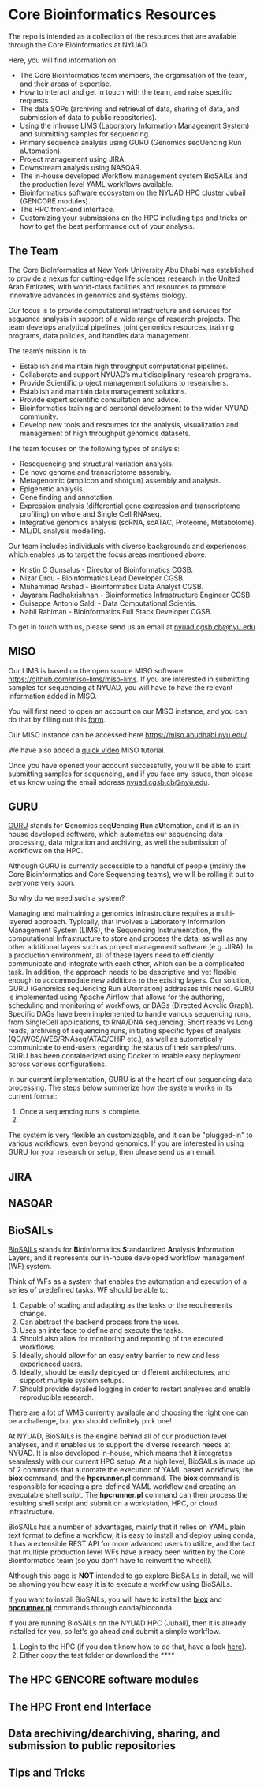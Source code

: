 # Core Bioinformatics Resources
The repo is intended as a collection of the resources that are available through the Core Bioinformatics at NYUAD.

Here, you will find information on:

- The Core Bioinformatics team members, the organisation of the team, and their areas of expertise.
- How to interact and get in touch with the team, and raise specific requests.
- The data SOPs (archiving and retrieval of data, sharing of data, and submission of data to public repositories).
- Using the inhouse LIMS (Laboratory Information Management System) and submitting samples for sequencing.
- Primary sequence analysis using GURU (Genomics seqUencing Run aUtomation).
- Project management using JIRA.
- Downstream analysis using NASQAR.
- The in-house developed Workflow management system BioSAILs and the production level YAML workflows available.
- Bioinformatics software ecosystem on the NYUAD HPC cluster Jubail (GENCORE modules).
- The HPC front-end interface.
- Customizing your submissions on the HPC including tips and tricks on how to get the best performance out of your analysis.



## The Team

The Core BioInformatics at New York University Abu Dhabi was established to provide a nexus for cutting-edge life sciences research in the United Arab Emirates, with world-class facilities and resources to promote innovative advances in genomics and systems biology.

Our focus is to provide computational infrastructure and services for sequence analysis in support of a wide range of research projects. The team develops analytical pipelines, joint genomics resources, training programs, data policies, and handles data management.

The team’s mission is to:
- Establish and maintain high throughput computational pipelines.
- Collaborate and support NYUAD’s multidisciplinary research programs.
- Provide Scientific project management solutions to researchers.
- Establish and maintain data management solutions.
- Provide expert scientific consultation and advice.
- Bioinformatics training and personal development to the wider NYUAD community.
- Develop new tools and resources for the analysis, visualization and management of high throughput genomics datasets.

The team focuses on the following types of analysis:
- Resequencing and structural variation analysis.
- De novo genome and transcriptome assembly.
- Metagenomic (amplicon and shotgun) assembly and analysis.
- Epigenetic analysis.
- Gene finding and annotation.
- Expression analysis (differential gene expression and transcriptome profiling) on whole and Single Cell RNAseq.
- Integrative genomics analysis (scRNA, scATAC, Proteome, Metabolome).
- ML/DL analysis modelling.

Our team includes individuals with diverse backgrounds and experiences, which enables us to target the focus areas mentioned above.

- Kristin C Gunsalus - Director of Bioinformatics CGSB.
- Nizar Drou - Bioinformatics Lead Developer CGSB.
- Muhammad Arshad - Bioinformatics Data Analyst CGSB.
- Jayaram Radhakrishnan - Bioinformatics Infrastructure Engineer CGSB.
- Guiseppe Antonio Saldi - Data Computational Scientis.
- Nabil Rahiman - Bioinformatics Full Stack Developer CGSB.

To get in touch with us, please send us an email at nyuad.cgsb.cb@nyu.edu


## MISO

Our LIMS is based on the open source MISO software https://github.com/miso-lims/miso-lims.
If you are interested in submitting samples for sequencing at NYUAD, you will have to have the relevant information added in MISO.

You will first need to open an account on our MISO instance, and you can do that by filling out this [form](https://docs.google.com/forms/d/e/1FAIpQLSfx3CxLrFb7FRh0hZlUfy2V-n85u1OTxSKngCoCzqyEs9psNQ/viewform).

Our MISO instance can be accessed here https://miso.abudhabi.nyu.edu/.

We have also added a [quick video](https://youtu.be/vE5mFv-zMpk) MISO tutorial.

Once you have opened your account successfully, you will be able to start submitting samples for sequencing, and if you face any issues, then please let us know using the email address nyuad.cgsb.cb@nyu.edu.


## GURU

[GURU](https://github.com/NYUAD-Core-Bioinformatics/guru) stands for **G**enomics seq**U**encing **R**un a**U**tomation, and it is an in-house developed software, which automates our sequencing data processing, data migration and archiving, as well the submission of workflows on the HPC.

Although GURU is currently accessible to a handful of people (mainly the Core Bioinformatics and Core Sequencing teams), we will be rolling it out to everyone very soon.

So why do we need such a system?

Managing and maintaining a genomics infrastructure requires a multi-layered approach. Typically, that involves a Laboratory Information Management System (LIMS), the 
Sequencing Instrumentation, the computational Infrastructure to store and process the data, as well as any other additional layers such as project management software (e.g. JIRA).
In a production environment, all of these layers need to efficiently communicate and integrate with each other, which can be a complicated task. In addition, the approach needs 
to be descriptive and yet flexible enough to accommodate new additions to the existing layers. Our solution, GURU (Genomics seqUencing Run aUtomation) addresses this need. GURU 
is implemented using Apache Airflow that allows for the authoring, scheduling and monitoring of workflows, or DAGs (Directed Acyclic Graph). Specific DAGs have been implemented 
to handle various sequencing runs, from SingleCell applications, to RNA/DNA sequencing, Short reads vs Long reads, archiving of sequencing runs, initiating specific types of 
analysis (QC/WGS/WES/RNAseq/ATAC/CHiP etc.), as well as automatically communicate to end-users regarding the status of their samples/runs.
GURU has been containerized using Docker to enable easy deployment across various configurations.

In our current implementation, GURU is at the heart of our sequencing data processing. The steps below summerize how the system works in its current format:

1. Once a sequencing runs is complete.
2. 

The system is very flexible an customizaqble, and it can be "plugged-in" to various workflows, even beyond genomics. If you are interested in using GURU for your research or setup, then please send us an email.


## JIRA



## NASQAR



## BioSAILs

[BioSAILs](https://www.biorxiv.org/content/10.1101/509455v1) stands for **B**ioinformatics **S**tandardized **A**nalysis **I**nformation **L**ayers, and it represents our in-house developed workflow management (WF) system.

Think of WFs as a system that enables the automation and execution of a series of predefined tasks.
WF should be able to:

1. Capable of scaling and adapting as the tasks or the requirements change.
2. Can abstract the backend process from the user.
3. Uses an interface to define and execute the tasks.
4. Should also allow for monitoring and reporting of the executed workflows.
5. Ideally, should allow for an easy entry barrier to new and less experienced users.
6. Ideally, should be easily deployed on different architectures, and support multiple system setups.
7. Should provide detailed logging in order to restart analyses and enable reproducible research.

There are a lot of WMS currently available and choosing the right one can be a challenge, but you should definitely pick one!

At NYUAD, BioSAILs is the engine behind all of our production level analyses, and it enables us to support the diverse research needs at NYUAD. It is also developed in-house, which means that it integrates seamlessly with our current HPC setup.
At a high level, BioSAILs is made up of 2 commands that automate the execution of YAML based workflows, the **biox** command, and the **hpcrunner.pl** command.
The **biox** command is responsible for reading a pre-defined YAML workflow and creating an executable shell script.
The **hpcrunner.pl** command can then process the resulting shell script and submit on a workstation, HPC, or cloud infrastructure.

BioSAILs has a number of advantages, mainly that it relies on YAML plain text format to define a workflow, it is easy to install and deploy using conda, it has a extensible REST API for more advanced users to utilize, and the fact that multiple production level WFs have already been written by the Core Bioinformatics team (so you don't have to reinvent the wheel!).

Although this page is **NOT** intended to go explore BioSAILs in detail, we will be showing you how easy it is to execute a workflow using BioSAILs.

If you want to install BioSAILs, you will have to install the [**biox**](https://bioconda.github.io/recipes/perl-biox-workflow-command/README.html?highlight=biox#package-Recipe%20&#x27;perl-biox-workflow-command&#x27;) and [**hpcrunner.pl**](https://bioconda.github.io/recipes/perl-hpc-runner-command/README.html?highlight=hpc%20runner#package-Recipe%20&#x27;perl-hpc-runner-command&#x27;) commands through conda/bioconda.

If you are running BioSAILs on the NYUAD HPC (Jubail), then it is already installed for you, so let's go ahead and submit a simple workflow.

1. Login to the HPC (if you don't know how to do that, have a look [here](https://github.com/nizardrou/Variant-Detection-and-Annotation-workshop?tab=readme-ov-file#setting-up-the-environment-and-copying-the-data)).
2. Either copy the test folder or download the ****



## The HPC GENCORE software modules



## The HPC Front end Interface


## Data arechiving/dearchiving, sharing, and submission to public repositories


## Tips and Tricks

























